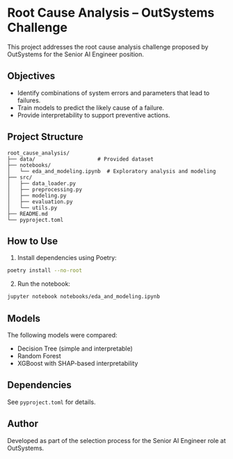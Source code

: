# Root Cause Analysis – OutSystems Challenge

This project addresses the root cause analysis challenge proposed by OutSystems for the Senior AI Engineer position.

## Objectives

- Identify combinations of system errors and parameters that lead to failures.
- Train models to predict the likely cause of a failure.
- Provide interpretability to support preventive actions.

## Project Structure

```
root_cause_analysis/
├── data/                    # Provided dataset
├── notebooks/
│   └── eda_and_modeling.ipynb  # Exploratory analysis and modeling
├── src/
│   ├── data_loader.py
│   ├── preprocessing.py
│   ├── modeling.py
│   ├── evaluation.py
│   └── utils.py
├── README.md
└── pyproject.toml
```

## How to Use

1. Install dependencies using Poetry:

```bash
poetry install --no-root
```

2. Run the notebook:

```bash
jupyter notebook notebooks/eda_and_modeling.ipynb
```

## Models

The following models were compared:
- Decision Tree (simple and interpretable)
- Random Forest
- XGBoost with SHAP-based interpretability

## Dependencies

See `pyproject.toml` for details.

## Author

Developed as part of the selection process for the Senior AI Engineer role at OutSystems.
